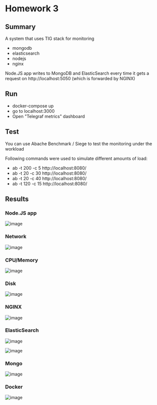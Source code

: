 # Homework 3

## Summary

A system that uses TIG stack for monitoring
- mongodb
- elasticsearch
- nodejs
- nginx

Node.JS app writes to MongoDB and ElasticSearch every time it gets a request on http://localhost:5050 (which is forwarded by NGINX)

## Run

- docker-compose up
- go to localhost:3000
- Open "Telegraf metrics" dashboard

## Test

You can use Abache Benchmark / Siege to test the monitoring under the workload

Following commands were used to simulate different amounts of load:

- ab -t 200 -c 5 http://localhost:8080/
- ab -t 20 -c 30 http://localhost:8080/
- ab -t 20 -c 40 http://localhost:8080/
- ab -t 120 -c 15 http://localhost:8080/

## Results

### Node.JS app
![image](https://github.com/neronasee/prjctr/assets/15675643/145df1e0-11f8-4017-b117-e7af62ccc622)

### Network
![image](https://github.com/neronasee/prjctr/assets/15675643/21d8fc49-78c7-43c5-8ad6-7a0012f7c475)

### CPU/Memory
![image](https://github.com/neronasee/prjctr/assets/15675643/b37cec73-ac64-4135-ab60-8923d9ee400c)

### Disk
![image](https://github.com/neronasee/prjctr/assets/15675643/6cabaf73-8d8f-4882-84bb-0a437c216ea0)



### NGINX

![image](https://github.com/neronasee/prjctr/assets/15675643/fb161a05-e67e-4437-9c78-a7bb12bf9707)


### ElasticSearch

![image](https://github.com/neronasee/prjctr/assets/15675643/5aad2e24-dc50-47b0-bde8-5c4d42b7d47a)

![image](https://github.com/neronasee/prjctr/assets/15675643/9ae3dd5b-d520-4ad9-8198-163a72e59eb9)


### Mongo

![image](https://github.com/neronasee/prjctr/assets/15675643/44d7c98a-f598-488e-8d69-ce543ce6c624)


### Docker

![image](https://github.com/neronasee/prjctr/assets/15675643/4f628daf-0336-45de-acd5-7521817464ed)

